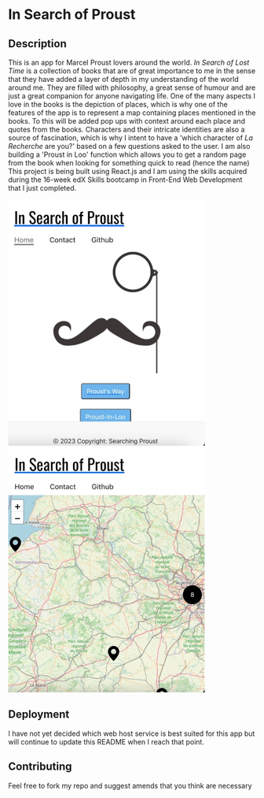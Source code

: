 # In Search of Proust

## Description

This is an app for Marcel Proust lovers around the world. *In Search of Lost Time* is a collection of books that are of great importance to me in the sense that they have added a layer of depth in my understanding of the world around me. They are filled with philosophy, a great sense of humour and are just a great companion for anyone navigating life.
One of the many aspects  I love in the books is the depiction of places, which is why one of the features of the app is to represent a map containing places mentioned in the books. To this will be added pop ups with context around each place and quotes from the books.
Characters and their intricate identities are also a source of fascination, which is why I intent to have a 'which character of *La Recherche* are you?' based on a few questions asked to the user. 
I am also building a 'Proust in Loo' function which allows you to get a random page from the book when looking for something quick to read (hence the name)
This project is being built using React.js and I am using the skills acquired during the 16-week edX Skills bootcamp in Front-End Web Development that I just completed.

![Searching Proust homepage](proust-homepage-small.jpg)
![Searching Proust map](proust-map-small.jpg)

## Deployment

I have not yet decided which web host service is best suited for this app but will continue to update this README when I reach that point.

## Contributing

Feel free to fork my repo and suggest amends that you think are necessary
